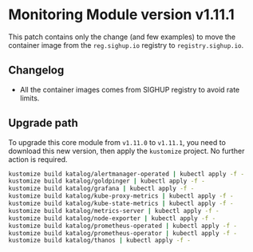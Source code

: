 # Monitoring Module version v1.11.1

This patch contains only the change (and few examples) to move the container image from the `reg.sighup.io` registry
to `registry.sighup.io`.

## Changelog

- All the container images comes from SIGHUP registry to avoid rate limits.

## Upgrade path

To upgrade this core module from `v1.11.0` to `v1.11.1`, you need to download this new version, then apply the
`kustomize` project. No further action is required.

```bash
kustomize build katalog/alertmanager-operated | kubectl apply -f -
kustomize build katalog/goldpinger | kubectl apply -f -
kustomize build katalog/grafana | kubectl apply -f -
kustomize build katalog/kube-proxy-metrics | kubectl apply -f -
kustomize build katalog/kube-state-metrics | kubectl apply -f -
kustomize build katalog/metrics-server | kubectl apply -f -
kustomize build katalog/node-exporter | kubectl apply -f -
kustomize build katalog/prometheus-operated | kubectl apply -f -
kustomize build katalog/prometheus-operator | kubectl apply -f -
kustomize build katalog/thanos | kubectl apply -f -
```
